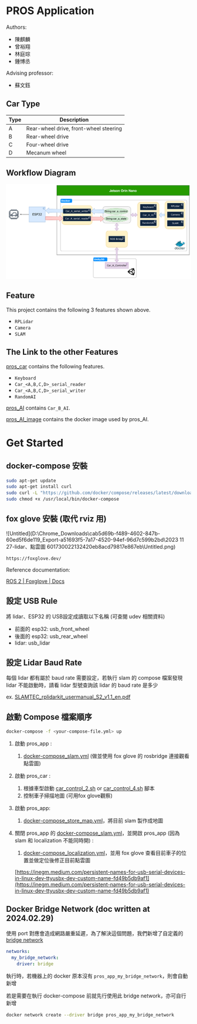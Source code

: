 # PROS Application

Authors:

- 陳麒麟
- 曾裕翔
- 林庭琮
- 鍾博丞

Advising professor:

- 蘇文鈺



## Car Type

| Type | Description                            |
| ---- | -------------------------------------- |
| A    | Rear-wheel drive, front-wheel steering |
| B    | Rear-wheel drive                       |
| C    | Four-wheel drive                       |
| D    | Mecanum wheel                          |



## Workflow Diagram

![workflow_diagram](./img/workflow_diagram.png)



## Feature

This project contains the following 3 features shown above.

- `RPLidar`
- `Camera`
- `SLAM`



## The Link to the other Features

[pros_car](https://github.com/otischung/pros_car) contains the following features.

- `Keyboard`
- `Car_<A,B,C,D>_serial_reader`
- `Car_<A,B,C,D>_serial_writer`
- `RandomAI`

[pros_AI](https://github.com/otischung/pros_AI) contains `Car_B_AI`.

[pros_AI_image](https://github.com/otischung/pros_AI_image) contains the docker image used by pros_AI.



# Get Started

## docker-compose 安裝

```bash
sudo apt-get update
sudo apt-get install curl
sudo curl -L "https://github.com/docker/compose/releases/latest/download/docker-compose-$(uname -s)-$(uname -m)" -o /usr/local/bin/docker-compose
sudo chmod +x /usr/local/bin/docker-compose
```



## fox glove 安裝 (取代 rviz 用)

![Untitled](D:\Chrome_Downloads\cab5d69b-f489-4602-847b-60ed5f6de119_Export-a51693f5-7a17-4520-94ef-96d7c599b2bd\2023 11 27-lidar、點雲圖 601730022132420eb8acd79817e867eb\Untitled.png)

```bash
https://foxglove.dev/
```

Reference documentation:

[ROS 2 | Foxglove | Docs](https://docs.foxglove.dev/docs/connecting-to-data/frameworks/ros2/)



## 設定 USB Rule

將 lidar、ESP32 的 USB設定成讀取以下名稱 (可查閱 udev 相關資料)

- 前面的 esp32: usb_front_wheel
- 後面的 esp32: usb_rear_wheel
- lidar: usb_lidar



## 設定 Lidar Baud Rate

每個 lidar 都有屬於 baud rate 需要設定，若執行 slam 的 compose 檔案發現 lidar 不能啟動時，請看 lidar 型號查詢該 lidar 的 baud rate 是多少

ex. [SLAMTEC_rplidarkit_usermanual_S2_v1.1_en.pdf](https://bucket-download.slamtec.com/1d6d308d60e27da6c910177b06370a1fe901defd/SLAMTEC_rplidarkit_usermanual_S2_v1.1_en.pdf)



## 啟動 Compose 檔案順序

```bash
docker-compose -f <your-compose-file.yml> up
```

1. 啟動 pros_app :

   1. [docker-compose_slam.yml](https://github.com/otischung/pros_app/blob/main/docker-compose_slam.yml) (做並使用 fox glove 的 rosbridge 連接觀看點雲圖)

2. 啟動 pros_car :

   1. 根據車型啟動 [car_control_2.sh](https://github.com/otischung/pros_car/blob/main/car_control_2.sh) or [car_control_4.sh](https://github.com/otischung/pros_car/blob/main/car_control_2.sh) 腳本
   2. 控制車子掃描地圖 (可用fox glove觀察)

3. 啟動 pros_app:

   1. [docker-compose_store_map.yml](https://github.com/otischung/pros_app/blob/main/docker-compose_store_map.yml)，將目前 slam 製作成地圖

4. 關閉 pros_app 的 [docker-compose_slam.yml](https://github.com/otischung/pros_app/blob/main/docker-compose_slam.yml)，並開啟 pros_app (因為 slam 和 localization 不能同時開) :

   1. [docker-compose_localization.yml](https://github.com/otischung/pros_app/blob/main/docker-compose_localization.yml)，並用 fox glove 查看目前車子的位置並做定位後修正目前點雲圖

   [https://inegm.medium.com/persistent-names-for-usb-serial-devices-in-linux-dev-ttyusbx-dev-custom-name-fd49b5db9af1](https://inegm.medium.com/persistent-names-for-usb-serial-devices-in-linux-dev-ttyusbx-dev-custom-name-fd49b5db9af1)



## Docker Bridge Network (doc written at 2024.02.29)

使用 port 對應會造成網路嚴重延遲，為了解決這個問題，我們新增了自定義的 [bridge network](https://godleon.github.io/blog/Docker/docker-network-bridge/)

```yaml
networks:
  my_bridge_network:
    driver: bridge
```

執行時，若機器上的 docker 原本沒有 `pros_app_my_bridge_network`，則會自動新增

若是需要在執行 docker-compose 前就先行使用此 bridge network，亦可自行新增

```bash
docker network create --driver bridge pros_app_my_bridge_network
```

